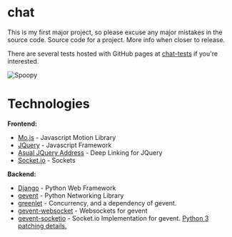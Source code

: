 # chat
This is my first major project, so please excuse any major mistakes in the source code. Source code for a project. More info when closer to release.

There are several tests hosted with GitHub pages at [chat-tests](https://github.com/LuckehPickle/chat-tests#chat-tests) if you're interested.

![Spoopy](http://i.imgur.com/hbEh3VV.png "Spoopy")

# Technologies
__Frontend:__
* [Mo.js](http://mojs.io/) - Javascript Motion Library
* [JQuery]() - Javascript Framework
* [Asual JQuery Address](http://www.asual.com/jquery/address/) - Deep Linking for JQuery
* [Socket.io](http://socket.io/) - Sockets

__Backend:__
* [Django](https://www.djangoproject.com/) - Python Web Framework
* [gevent](http://www.gevent.org/) - Python Networking Library
* [greenlet](https://pypi.python.org/pypi/greenlet) - Concurrency, and a dependency of gevent.
* [gevent-websocket](https://pypi.python.org/pypi/gevent-websocket/) - Websockets for gevent
* [gevent-socketio](https://github.com/abourget/gevent-socketio) - Socket.io Implementation for gevent. [Python 3 patching details.](https://github.com/LuckehPickle/chat/wiki#python-3x-patch-for-gevent-socketio)
